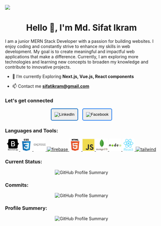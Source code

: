 <p>
  <img src="https://creazilla-store.fra1.digitaloceanspaces.com/cliparts/79332/coding-clipart-xl.png"  />
</p>
<h1 align="center">Hello 👋, I'm Md. Sifat Ikram</h1>
<p align="left">I am a junior MERN Stack Developer with a passion for building websites. I enjoy coding and constantly strive to enhance my skills in web development. My goal is to create meaningful and impactful web applications that make a difference. Currently, I am exploring more technologies and learning new concepts to broaden my knowledge and contribute to innovative projects.</p>

- 🌱 I’m currently Exploring **Next.js, Vue.js, React components**

- 📫 Contact me **sifatikram@gmail.com**

<h3 align="left">Let's get connected</h3>
<p align="center">
  <a href="https://linkedin.com/in/sifat-ikram-17011713a" target="_blank" style="text-decoration: none;">
    <button style="border: 2px solid #0A66C2; border-radius: 5px; padding: 10px; display: inline-flex; align-items: center;">
      <img alt="LinkedIn" src="https://img.shields.io/badge/LinkedIn-0A66C2?style=for-the-badge&logo=linkedin&logoColor=white&labelColor=0A66C2" />
    </button>
  </a>
  <a href="https://fb.com/sifat.ikram" target="_blank" style="text-decoration: none; margin-left: 10px;">
    <button style="border: 2px solid #1877F2; border-radius: 5px; padding: 10px; display: inline-flex; align-items: center;">
      <img alt="Facebook" src="https://img.shields.io/badge/Facebook-1877F2?style=for-the-badge&logo=facebook&logoColor=white&labelColor=1877F2" />
    </button>
  </a>
</p>

<h3 align="left">Languages and Tools:</h3>
<p align="center"> <a href="https://getbootstrap.com" target="_blank" rel="noreferrer"> <img src="https://raw.githubusercontent.com/devicons/devicon/master/icons/bootstrap/bootstrap-plain-wordmark.svg" alt="bootstrap" width="40" height="40"/> </a> <a href="https://www.w3schools.com/css/" target="_blank" rel="noreferrer"> <img src="https://raw.githubusercontent.com/devicons/devicon/master/icons/css3/css3-original-wordmark.svg" alt="css3" width="40" height="40"/> </a> <a href="https://expressjs.com" target="_blank" rel="noreferrer"> <img src="https://raw.githubusercontent.com/devicons/devicon/master/icons/express/express-original-wordmark.svg" alt="express" width="40" height="40"/> </a> <a href="https://firebase.google.com/" target="_blank" rel="noreferrer"> <img src="https://www.vectorlogo.zone/logos/firebase/firebase-icon.svg" alt="firebase" width="40" height="40"/> </a> <a href="https://www.w3.org/html/" target="_blank" rel="noreferrer"> <img src="https://raw.githubusercontent.com/devicons/devicon/master/icons/html5/html5-original-wordmark.svg" alt="html5" width="40" height="40"/> </a> <a href="https://developer.mozilla.org/en-US/docs/Web/JavaScript" target="_blank" rel="noreferrer"> <img src="https://raw.githubusercontent.com/devicons/devicon/master/icons/javascript/javascript-original.svg" alt="javascript" width="40" height="40"/> </a> <a href="https://www.mongodb.com/" target="_blank" rel="noreferrer"> <img src="https://raw.githubusercontent.com/devicons/devicon/master/icons/mongodb/mongodb-original-wordmark.svg" alt="mongodb" width="40" height="40"/> </a> <a href="https://nodejs.org" target="_blank" rel="noreferrer"> <img src="https://raw.githubusercontent.com/devicons/devicon/master/icons/nodejs/nodejs-original-wordmark.svg" alt="nodejs" width="40" height="40"/> </a> <a href="https://reactjs.org/" target="_blank" rel="noreferrer"> <img src="https://raw.githubusercontent.com/devicons/devicon/master/icons/react/react-original-wordmark.svg" alt="react" width="40" height="40"/> </a> <a href="https://tailwindcss.com/" target="_blank" rel="noreferrer"> <img src="https://www.vectorlogo.zone/logos/tailwindcss/tailwindcss-icon.svg" alt="tailwind" width="40" height="40"/> </a> </p>

<h3>Current Status:</h3>
<p align="center">
  <img alt="GitHub Profile Summary" src="http://github-profile-summary-cards.vercel.app/api/cards/stats?username=Sifat-Ikram&theme=default">
</p>
<h3>Commits:</h3>
<p align="center">
  <img alt="GitHub Profile Summary" src="http://github-profile-summary-cards.vercel.app/api/cards/productive-time?username=Sifat-Ikram&theme=default&utcOffset=8">
</p>

<h3>Profile Summery:</h3>
<p align="center">
  <img alt="GitHub Profile Summary" src="http://github-profile-summary-cards.vercel.app/api/cards/profile-details?username=Sifat-Ikram&theme=default">
</p>
